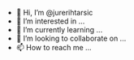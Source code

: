 - 👋 Hi, I’m @jurerihtarsic
- 👀 I’m interested in ...
- 🌱 I’m currently learning ...
- 💞️ I’m looking to collaborate on ...
- 📫 How to reach me ...

<!---
jurerihtarsic/jurerihtarsic is a ✨ special ✨ repository because its `README.md` (this file) appears on your GitHub profile.
You can click the Preview link to take a look at your changes.
--->
